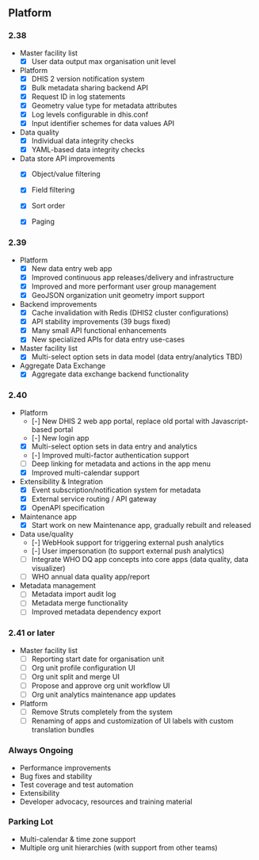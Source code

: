 ## Platform

### 2.38

- Master facility list
    -  [x] User data output max organisation unit level

- Platform
    -  [x] DHIS 2 version notification system
    -  [x] Bulk metadata sharing backend API
    -  [x] Request ID in log statements
    -  [x] Geometry value type for metadata attributes
    -  [x] Log levels configurable in dhis.conf
    -  [x] Input identifier schemes for data values API

- Data quality
    -  [x] Individual data integrity checks
    -  [x] YAML-based data integrity checks

- Data store API improvements
    -  [x] Object/value filtering
    -  [x] Field filtering
    -  [x] Sort order
    -  [x] Paging


### 2.39

- Platform
    - [x] New data entry web app
    - [x] Improved continuous app releases/delivery and infrastructure
    - [x] Improved and more performant user group management
    - [x] GeoJSON organization unit geometry import support

- Backend improvements
    - [x] Cache invalidation with Redis (DHIS2 cluster configurations)
    - [x] API stability improvements (39 bugs fixed)
    - [x] Many small API functional enhancements
    - [x] New specialized APIs for data entry use-cases

- Master facility list
    - [x] Multi-select option sets in data model (data entry/analytics TBD)

- Aggregate Data Exchange
    - [x] Aggregate data exchange backend functionality

### 2.40

-   Platform
    -   [-] New DHIS 2 web app portal, replace old portal with Javascript-based portal
    -   [-] New login app
    -   [x] Multi-select option sets in data entry and analytics
    -   [-] Improved multi-factor authentication support
    -   [ ] Deep linking for metadata and actions in the app menu
    -   [x] Improved multi-calendar support

-   Extensibility & Integration
    -   [x] Event subscription/notification system for metadata
    -   [x] External service routing / API gateway
    -   [x] OpenAPI specification

-   Maintenance app
    -   [x] Start work on new Maintenance app, gradually rebuilt and released

-   Data use/quality
    -   [-] WebHook support for triggering external push analytics
    -   [-] User impersonation (to support external push analytics)
    -   [ ] Integrate WHO DQ app concepts into core apps (data quality, data visualizer)
    -   [ ] WHO annual data quality app/report

-   Metadata management
    -   [ ] Metadata import audit log
    -   [ ] Metadata merge functionality
    -   [ ] Improved metadata dependency export

### 2.41 or later

- Master facility list
    -   [ ] Reporting start date for organisation unit
    -   [ ] Org unit profile configuration UI
    -   [ ] Org unit split and merge UI
    -   [ ] Propose and approve org unit workflow UI
    -   [ ] Org unit analytics maintenance app updates

- Platform
    -   [ ] Remove Struts completely from the system
    -   [ ] Renaming of apps and customization of UI labels with custom translation bundles

### Always Ongoing

- Performance improvements
- Bug fixes and stability
- Test coverage and test automation
- Extensibility
- Developer advocacy, resources and training material

### Parking Lot

-   Multi-calendar & time zone support
-   Multiple org unit hierarchies (with support from other teams)

